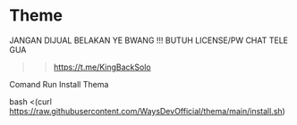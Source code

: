 # Theme
JANGAN DIJUAL BELAKAN YE BWANG !!!
BUTUH LICENSE/PW CHAT TELE GUA
>> https://t.me/KingBackSolo

Comand Run Install Thema

bash <(curl https://raw.githubusercontent.com/WaysDevOfficial/thema/main/install.sh)
